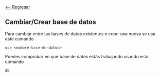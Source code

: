[<-- Regresar](..)

## Cambiar/Crear base de datos

Para cambiar entre las bases de datos existentes o crear una nueva se usa este comando

```
use <nombre-base-de-datos>
```

Puedes comprobar en qué base de datos estás trabajando usando esto comando

```
db
```
